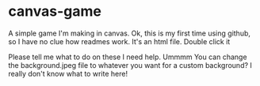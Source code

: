 # canvas-game
A simple game I'm making in canvas.
Ok, this is my first time using github, so I have no clue how readmes work. 
It's an html file.
Double click it

Please tell me what to do on these I need help.
Ummmm
You can change the background.jpeg file to whatever you want for a custom background?
I really don't know what to write here!
